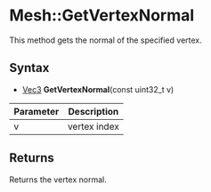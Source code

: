 # Mesh::GetVertexNormal

This method gets the normal of the specified vertex.

## Syntax

- [Vec3](Vec3.md) **GetVertexNormal**(const uint32_t v)

| Parameter | Description |
|-|-|
| v | vertex index |

## Returns

Returns the vertex normal.
